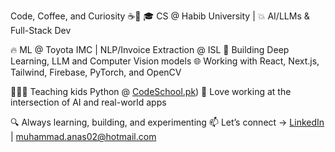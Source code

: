 Code, Coffee, and Curiosity ☕🧠
🎓 CS @ Habib University | 💥 AI/LLMs & Full-Stack Dev

🔥 ML @ Toyota IMC | NLP/Invoice Extraction @ ISL 
🧠 Building Deep Learning, LLM and Computer Vision models
🌐 Working with React, Next.js, Tailwind, Firebase, PyTorch, and OpenCV

👨🏻‍🏫 Teaching kids Python @ [CodeSchool.pk](https://www.codeschool.pk/))
💬 Love working at the intersection of AI and real-world apps

🔍 Always learning, building, and experimenting
📫 Let’s connect → [LinkedIn](https://www.linkedin.com/in/muhammad-anas-355ab5260/) | muhammad.anas02@hotmail.com
